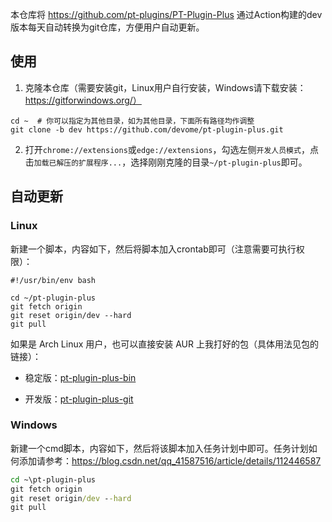 本仓库将 https://github.com/pt-plugins/PT-Plugin-Plus 通过Action构建的dev版本每天自动转换为git仓库，方便用户自动更新。

## 使用

1. 克隆本仓库（需要安装git，Linux用户自行安装，Windows请下载安装：https://gitforwindows.org/）
```shell
cd ~  # 你可以指定为其他目录，如为其他目录，下面所有路径均作调整
git clone -b dev https://github.com/devome/pt-plugin-plus.git
```

2. 打开`chrome://extensions`或`edge://extensions`，勾选左侧`开发人员模式`，点击`加载已解压的扩展程序...`，选择刚刚克隆的目录`~/pt-plugin-plus`即可。

## 自动更新

### Linux

新建一个脚本，内容如下，然后将脚本加入crontab即可（注意需要可执行权限）：

```shell
#!/usr/bin/env bash

cd ~/pt-plugin-plus
git fetch origin
git reset origin/dev --hard
git pull
```

如果是 Arch Linux 用户，也可以直接安装 AUR 上我打好的包（具体用法见包的链接）：

- 稳定版：[pt-plugin-plus-bin](https://aur.archlinux.org/packages/pt-plugin-plus-bin)

- 开发版：[pt-plugin-plus-git](https://aur.archlinux.org/packages/pt-plugin-plus-git)

### Windows

新建一个cmd脚本，内容如下，然后将该脚本加入任务计划中即可。任务计划如何添加请参考：https://blog.csdn.net/qq_41587516/article/details/112446587

```bat
cd ~\pt-plugin-plus
git fetch origin
git reset origin/dev --hard
git pull
```
